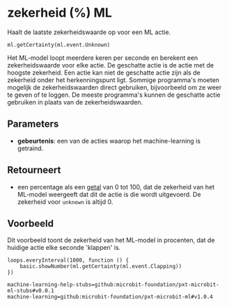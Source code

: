 # zekerheid (%) ML

Haalt de laatste zekerheidswaarde op voor een ML actie.

```sig
ml.getCertainty(ml.event.Unknown)
```

Het ML-model loopt meerdere keren per seconde en berekent een zekerheidswaarde voor elke actie. De geschatte actie is de actie met de hoogste zekerheid. Een actie kan niet de geschatte actie zijn als de zekerheid onder het herkenningspunt ligt. Sommige programma's moeten mogelijk de zekerheidswaarden direct gebruiken, bijvoorbeeld om ze weer te geven of te loggen. De meeste programma's kunnen de geschatte actie gebruiken in plaats van de zekerheidswaarden.

## Parameters

- **gebeurtenis**: een van de acties waarop het machine-learning is getraind.

## Retourneert

- een percentage als een [getal](/types/number) van 0 tot 100, dat de zekerheid van het ML-model weergeeft dat dit de actie is die wordt uitgevoerd. De zekerheid voor `unknown` is altijd 0.

## Voorbeeld

Dit voorbeeld toont de zekerheid van het ML-model in procenten, dat de huidige actie elke seconde 'klappen' is.

```blocks
loops.everyInterval(1000, function () {
    basic.showNumber(ml.getCertainty(ml.event.Clapping))
})
```

```package
machine-learning-help-stubs=github:microbit-foundation/pxt-microbit-ml-stubs#v0.0.1
machine-learning=github:microbit-foundation/pxt-microbit-ml#v1.0.4
```
